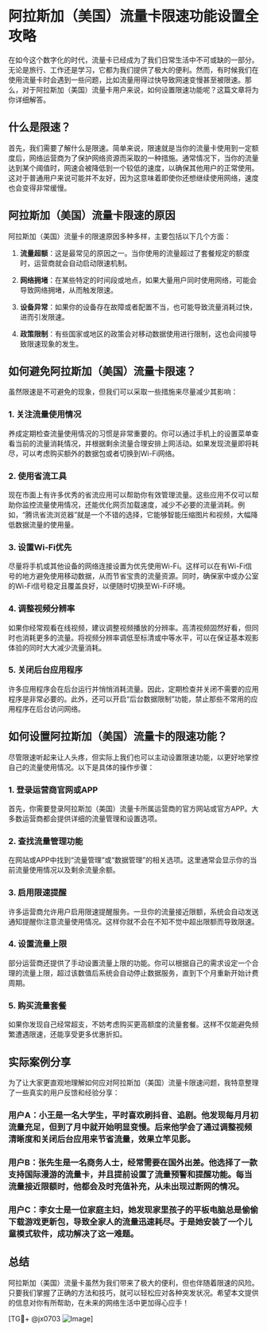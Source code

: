 # 阿拉斯加（美国）流量卡限速功能设置全攻略

在如今这个数字化的时代，流量卡已经成为了我们日常生活中不可或缺的一部分。无论是旅行、工作还是学习，它都为我们提供了极大的便利。然而，有时候我们在使用流量卡时会遇到一些问题，比如流量用得过快导致网速变慢甚至被限速。那么，对于阿拉斯加（美国）流量卡用户来说，如何设置限速功能呢？这篇文章将为你详细解答。

## 什么是限速？

首先，我们需要了解什么是限速。简单来说，限速就是当你的流量卡使用到一定额度后，网络运营商为了保护网络资源而采取的一种措施。通常情况下，当你的流量达到某个阈值时，网速会被降低到一个较低的速度，以确保其他用户的正常使用。这对于普通用户来说可能并不友好，因为这意味着即使你还想继续使用网络，速度也会变得非常缓慢。

## 阿拉斯加（美国）流量卡限速的原因

阿拉斯加（美国）流量卡的限速原因多种多样，主要包括以下几个方面：

1. **流量超额**：这是最常见的原因之一。当你使用的流量超过了套餐规定的额度时，运营商就会自动启动限速机制。
   
2. **网络拥堵**：在某些特定的时间段或地点，如果大量用户同时使用网络，可能会导致网络拥堵，从而触发限速。

3. **设备异常**：如果你的设备存在故障或者配置不当，也可能导致流量消耗过快，进而引发限速。

4. **政策限制**：有些国家或地区的政策会对移动数据使用进行限制，这也会间接导致限速现象的发生。

## 如何避免阿拉斯加（美国）流量卡限速？

虽然限速是不可避免的现象，但我们可以采取一些措施来尽量减少其影响：

### 1. 关注流量使用情况

养成定期检查流量使用情况的习惯是非常重要的。你可以通过手机上的设置菜单查看当前的流量消耗情况，并根据剩余流量合理安排上网活动。如果发现流量即将耗尽，可以考虑购买额外的数据包或者切换到Wi-Fi网络。

### 2. 使用省流工具

现在市面上有许多优秀的省流应用可以帮助你有效管理流量。这些应用不仅可以帮助你监控流量使用情况，还能优化网页加载速度，减少不必要的流量消耗。例如，“腾讯省流浏览器”就是一个不错的选择，它能够智能压缩图片和视频，大幅降低数据流量的使用量。

### 3. 设置Wi-Fi优先

尽量将手机或其他设备的网络连接设置为优先使用Wi-Fi。这样可以在有Wi-Fi信号的地方避免使用移动数据，从而节省宝贵的流量资源。同时，确保家中或办公室的Wi-Fi信号稳定且覆盖良好，以便随时切换至Wi-Fi环境。

### 4. 调整视频分辨率

如果你经常观看在线视频，建议调整视频播放的分辨率。高清视频固然好看，但同时也消耗更多的流量。将视频分辨率调低至标清或中等水平，可以在保证基本观影体验的同时大大减少流量消耗。

### 5. 关闭后台应用程序

许多应用程序会在后台运行并悄悄消耗流量。因此，定期检查并关闭不需要的应用程序是非常必要的。此外，还可以开启“后台数据限制”功能，禁止那些不常用的应用程序在后台访问网络。

## 如何设置阿拉斯加（美国）流量卡的限速功能？

尽管限速听起来让人头疼，但实际上我们也可以主动设置限速功能，以更好地掌控自己的流量使用情况。以下是具体的操作步骤：

### 1. 登录运营商官网或APP

首先，你需要登录阿拉斯加（美国）流量卡所属运营商的官方网站或官方APP。大多数运营商都会提供详细的流量管理和设置选项。

### 2. 查找流量管理功能

在网站或APP中找到“流量管理”或“数据管理”的相关选项。这里通常会显示你的当前流量使用情况以及剩余流量余额。

### 3. 启用限速提醒

许多运营商允许用户启用限速提醒服务。一旦你的流量接近限额，系统会自动发送通知提醒你注意流量使用情况。这样你就不会在不知不觉中超出限额而导致限速。

### 4. 设置流量上限

部分运营商还提供了手动设置流量上限的功能。你可以根据自己的需求设定一个合理的流量上限，超过该数值后系统会自动停止数据服务，直到下个月重新开始计费周期。

### 5. 购买流量套餐

如果你发现自己经常超支，不妨考虑购买更高额度的流量套餐。这样不仅能避免频繁遭遇限速，还能享受更多优惠折扣。

## 实际案例分享

为了让大家更直观地理解如何应对阿拉斯加（美国）流量卡限速问题，我特意整理了一些真实的用户反馈和经验分享：

### 用户A：小王是一名大学生，平时喜欢刷抖音、追剧。他发现每月月初流量充足，但到了月中就开始明显变慢。后来他学会了通过调整视频清晰度和关闭后台应用来节省流量，效果立竿见影。

### 用户B：张先生是一名商务人士，经常需要在国外出差。他选择了一款支持国际漫游的流量卡，并且提前设置了流量预警和提醒功能。每当流量接近限额时，他都会及时充值补充，从未出现过断网的情况。

### 用户C：李女士是一位家庭主妇，她发现家里孩子的平板电脑总是偷偷下载游戏更新包，导致全家人的流量迅速耗尽。于是她安装了一个儿童模式软件，成功解决了这一难题。

## 总结

阿拉斯加（美国）流量卡虽然为我们带来了极大的便利，但也伴随着限速的风险。只要我们掌握了正确的方法和技巧，就可以轻松应对各种突发状况。希望本文提供的信息对你有所帮助，在未来的网络生活中更加得心应手！

[TG💪+ @jx0703 ![Image](https://github.com/user-attachments/assets/dbca1d08-cadb-493c-b0ec-ad6f7a83f270)]
